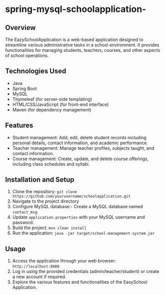 # spring-mysql-schoolapplication-

## Overview 
The EazySchoolApplication is a web-based application designed to streamline various administrative tasks in a school environment. It provides functionalities for managing students, teachers, courses, and other aspects of school operations.

## Technologies Used
- Java
- Spring Boot
- MySQL
- Thymeleaf (for server-side templating)
- HTML/CSS/JavaScript (for front-end interface)
- Maven (for dependency management) 

## Features 
- Student management: Add, edit, delete student records including personal details, contact information, and academic performance.
- Teacher management: Manage teacher profiles, subjects taught, and contact information.
- Course management: Create, update, and delete course offerings, including class schedules and syllabi. 

## Installation and Setup 
1. Clone the repository: `git clone https://github.com/yourusername/schoolapplication.git`
2. Navigate to the project directory
3. Configure MySQL database:- Create a MySQL database named `contact_msg`.
4.  Update `application.properties` with your MySQL username and password.
5. Build the project: `mvn clean install`
6. Run the application: `java -jar target/school-management-system.jar`

## Usage 
1. Access the application through your web browser: `http://localhost:8080`  
2. Log in using the provided credentials (admin/teacher/student) or create a new account if required.
3. Explore the various features and functionalities of the EasySchool Application. 
